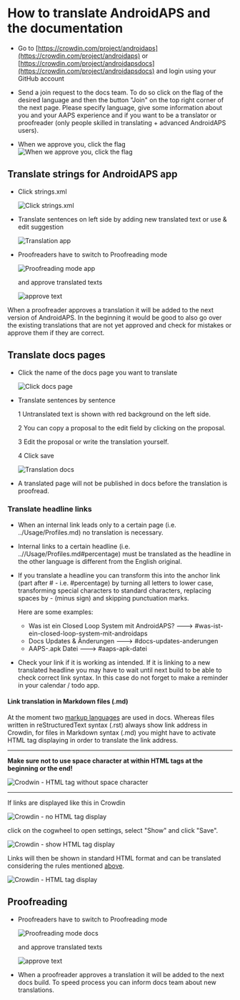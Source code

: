 # How to translate AndroidAPS and the documentation

* Go to [https://crowdin.com/project/androidaps](https://crowdin.com/project/androidaps) or [https://crowdin.com/project/androidapsdocs](https://crowdin.com/project/androidapsdocs) and login using your GitHub account

* Send a join request to the docs team. To do so click on the flag of the desired language and then the button "Join" on the top right corner of the next page. Please specify language, give some information about you and your AAPS experience and if you want to be a translator or proofreader (only people skilled in translating + advanced AndroidAPS users).

* When we approve you, click the flag
   ![When we approve you, click the flag](./images/translation_flags2019.png)

## Translate strings for AndroidAPS app

* Click strings.xml

   ![Click strings.xml](./images/translations-click-strings.png)


* Translate sentences on left side by adding new translated text or use & edit suggestion 

   ![Translation app](./images/translations-translate.png)


* Proofreaders have to switch to Proofreading mode 

   ![Proofreading mode app](./images/translations-proofreading-mode.png) 


  and approve translated texts 
  
   ![approve text](./images/translations-proofreading.png)

When a proofreader approves a translation it will be added to the next version of AndroidAPS. In the beginning it would be good to also go over the existing translations that are not yet approved and check for mistakes or approve them if they are correct.


## Translate docs pages

* Click the name of the docs page you want to translate

   ![Click docs page](./images/translation_WikiPage.png)


* Translate sentences by sentence

   1 Untranslated text is shown with red background on the left side.

   2 You can copy a proposal to the edit field by clicking on the proposal.
   
   3 Edit the proposal or write the translation yourself.
   
   4 Click save
   
   ![Translation docs](./images/translation_WikiTranslate.png)

* A translated page will not be published in docs before the translation is proofread.

### Translate headline links

* When an internal link leads only to a certain page (i.e. ../Usage/Profiles.md) no translation is necessary.
* Internal links to a certain headline (i.e. ..//Usage/Profiles.md#percentage) must be translated as the headline in the other language is different from the English original.
* If you translate a headline you can transform this into the anchor link (part after # - i.e. #percentage) by turning all letters to lower case, transforming special characters to standard characters, replacing spaces by - (minus sign) and skipping punctuation marks. 

   Here are some examples:
   * Was ist ein Closed Loop System mit AndroidAPS?  --->   #was-ist-ein-closed-loop-system-mit-androidaps
   * Docs Updates & Änderungen   --->   #docs-updates-anderungen
   * AAPS-.apk Datei   --->   #aaps-apk-datei

* Check your link if it is working as intended. If it is linking to a new translated headline you may have to wait until next build to be able to check correct link syntax. In this case do not forget to make a reminder in your calendar / todo app.

#### Link translation in Markdown files (.md)

At the moment two [markup languages](./make-a-PR.md#code-syntax) are used in docs. Whereas files written in reStructuredText syntax (.rst) always show link address in Crowdin, for files in Markdown syntax (.md) you might have to activate HTML tag displaying in order to translate the link address.

----

**Make sure not to use space character at within HTML tags at the beginning or the end!**

![Crodwin - HTML tag without space character](./images/Crowdin_HTMLtag.png)

----

If links are displayed like this in Crowdin

![Crowdin - no HTML tag display](./images/CrowdinShowURL1.png)

click on the cogwheel to open settings, select "Show" and click "Save".

![Crowdin - show HTML tag display](./images/CrowdinShowURL2.png)

Links will then be shown in standard HTML format and can be translated considering the rules mentioned [above](./translations.md#translate-headline-links).

![Crowdin - HTML tag display](./images/CrowdinShowURL3.png)

## Proofreading 

* Proofreaders have to switch to Proofreading mode 

   ![Proofreading mode docs](./images/translation_WikiProofreading.png) 


  and approve translated texts 
  
   ![approve text](./images/translations-proofreading.png)

* When a proofreader approves a translation it will be added to the next docs build. To speed process you can inform docs team about new translations.
